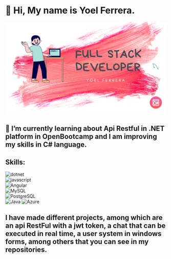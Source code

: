 # 👋 **Hi, My name is Yoel Ferrera**.

![banner](./banner.png)

## 🌱 I’m currently learning about Api Restful in .NET platform in OpenBootcamp and I am improving my skills in C# language.
## 

## Skills:

![dotnet](https://img.shields.io/badge/.NET-3D0C84?style=for-the-badge&logo=dotnet&logoColor=white&labelColor=101010)</br>
![javascript](https://img.shields.io/badge/Javascript-yellow?style=for-the-badge&logo=javascript&logoColor=white&labelColor=101010)</br>
![Angular](https://img.shields.io/badge/Angular-red?style=for-the-badge&logo=angular&logoColor=white&labelColor=101010)</br>
![MySQL](https://img.shields.io/badge/MySQL-blue?style=for-the-badge&logo=mySQL&logoColor=white&labelColor=101010)</br>
![PostgreSQL](https://img.shields.io/badge/PostgreSQL-blue?style=for-the-badge&logo=postgreSQL&logoColor=white&labelColor=101010)</br>
![Java](https://img.shields.io/badge/Java-orange?style=for-the-badge&logo=java&logoColor=white&labelColor=101010)
![Azure](https://img.shields.io/badge/Azure-9cf?style=for-the-badge&logo=azure&logoColor=white&labelColor=101010)</br>

## I have made different projects, among which are an api RestFul with a jwt token, a chat that can be executed in real time, a user system in windows forms, among others that you can see in my repositories.

